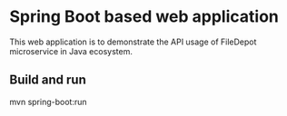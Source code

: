# Spring Boot based web application

This web application is to demonstrate the API usage of FileDepot microservice in Java ecosystem.

## Build and run
mvn spring-boot:run

